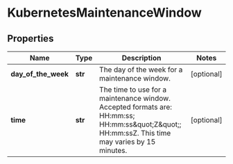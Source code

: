 # KubernetesMaintenanceWindow

## Properties
| Name | Type | Description | Notes |
| ------------ | ------------- | ------------- | ------------- |
| **day_of_the_week** | **str** | The day of the week for a maintenance window. | [optional]  |
| **time** | **str** | The time to use for a maintenance window. Accepted formats are: HH:mm:ss; HH:mm:ss\&quot;Z\&quot;; HH:mm:ssZ. This time may varies by 15 minutes. | [optional]  |


